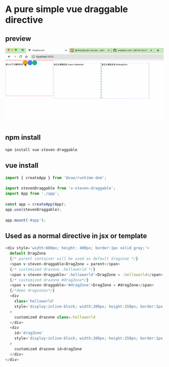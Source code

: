 # A pure simple vue draggable directive

## preview

![demo](https://github.com/jobsteven/vue-steven-draggable/raw/master/steven-draggable.gif)

## npm install

```javascript
npm install vue-steven-draggable
```

## vue install

```javascript
import { createApp } from '@vue/runtime-dom';

import stevenDraggable from 'v-steven-draggable';
import App from './app';

const app = createApp(App);
app.use(stevenDraggable);

app.mount('#app');
```

## Used as a normal directive in jsx or template

```javascript
<div style='width:600px; height: 400px; border:1px solid gray;'>
  default DragZone
  {/* parent container will be used as default dragzone */}
  <span v-steven-draggable>DragZone = parent</span>
  {/* customized drazone .helloworld */}
  <span v-steven-draggable='.helloworld'>DragZone = .helloworld</span>
  {/* customized drazone #dragZone*/}
  <span v-steven-draggable='#dragZone'>DragZone = #dragZone</span>
  {/*demo dragzones*/}
  <div
    class='helloworld'
    style='display:inline-block; width:200px; height:150px; border:1px dotted green; margin: 2px'
  >
    customized drazone class=.helloworld
  </div>
  <div
    id='dragZone'
    style='display:inline-block; width:200px; height:150px; border:1px dotted blue; margin: 2px'
  >
    customized drazone id=dragZone
  </div>
</div>
```
